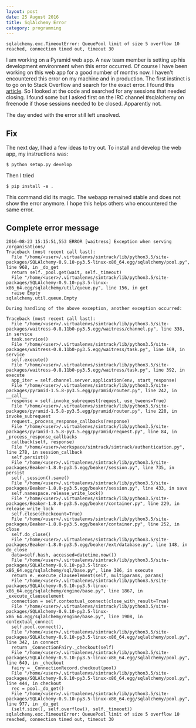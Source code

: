 ```yaml
---
layout: post
date: 25 August 2016
title: SqlAlchemy Error
category: programming
---
```


    sqlalchemy.exc.TimeoutError: QueuePool limit of size 5 overflow 10 reached, connection timed out, timeout 30


I am working on a Pyramid web app. A new team member is setting up his development environment when this error occurred. Of course I have been working on this web app for a good number of months now. I haven't encountered this error on my machine and in production. 
The first instinct is to go on to Stack Overflow and search for the exact error. I found this [article](http://stackoverflow.com/questions/3360951/sql-alchemy-connection-time-out). So I looked at the code and searched for any sessions that needed closing. I found some but I asked first on the IRC channel #sqlalchemy on freenode if those sessions needed to be closed. Apparently not. 

The day ended with the error still left unsolved.

## Fix 

The next day, I had a few ideas to try out. To install and develop the web app, my instructions was:

    $ python setup.py develop
  
Then I tried 

    $ pip install -e .

This command did its magic. The webapp remained stable and does not show the error anymore. I hope this helps others who encountered the same error.

## Complete error message

    2016-08-23 15:15:51,553 ERROR [waitress] Exception when serving /organisations/
    Traceback (most recent call last):
      File "/home/<user>/.virtualenvs/simtrack/lib/python3.5/site-packages/SQLAlchemy-0.9.10-py3.5-linux-x86_64.egg/sqlalchemy/pool.py", line 968, in _do_get
      return self._pool.get(wait, self._timeout)
      File "/home/<user>/.virtualenvs/simtrack/lib/python3.5/site-packages/SQLAlchemy-0.9.10-py3.5-linux-x86_64.egg/sqlalchemy/util/queue.py", line 156, in get
      raise Empty
    sqlalchemy.util.queue.Empty
    
    During handling of the above exception, another exception occurred:
    
    Traceback (most recent call last):
      File "/home/<user>/.virtualenvs/simtrack/lib/python3.5/site-packages/waitress-0.8.11b0-py3.5.egg/waitress/channel.py", line 338, in service
      task.service()
      File "/home/<user>/.virtualenvs/simtrack/lib/python3.5/site-packages/waitress-0.8.11b0-py3.5.egg/waitress/task.py", line 169, in service
      self.execute()
      File "/home/<user>/.virtualenvs/simtrack/lib/python3.5/site-packages/waitress-0.8.11b0-py3.5.egg/waitress/task.py", line 392, in execute
      app_iter = self.channel.server.application(env, start_response)
      File "/home/<user>/.virtualenvs/simtrack/lib/python3.5/site-packages/pyramid-1.5.8-py3.5.egg/pyramid/router.py", line 242, in __call__
      response = self.invoke_subrequest(request, use_tweens=True)
      File "/home/<user>/.virtualenvs/simtrack/lib/python3.5/site-packages/pyramid-1.5.8-py3.5.egg/pyramid/router.py", line 220, in invoke_subrequest
      request._process_response_callbacks(response)
      File "/home/<user>/.virtualenvs/simtrack/lib/python3.5/site-packages/pyramid-1.5.8-py3.5.egg/pyramid/request.py", line 84, in _process_response_callbacks
      callback(self, response)
      File "/home/<user>/workspace/simtrack/simtrack/authentication.py", line 278, in session_callback
      self.persist()
      File "/home/<user>/.virtualenvs/simtrack/lib/python3.5/site-packages/Beaker-1.8.0-py3.5.egg/beaker/session.py", line 735, in persist
      self._session().save()
      File "/home/<user>/.virtualenvs/simtrack/lib/python3.5/site-packages/Beaker-1.8.0-py3.5.egg/beaker/session.py", line 433, in save
      self.namespace.release_write_lock()
      File "/home/<user>/.virtualenvs/simtrack/lib/python3.5/site-packages/Beaker-1.8.0-py3.5.egg/beaker/container.py", line 229, in release_write_lock
      self.close(checkcount=True)
      File "/home/<user>/.virtualenvs/simtrack/lib/python3.5/site-packages/Beaker-1.8.0-py3.5.egg/beaker/container.py", line 252, in close
      self.do_close()
      File "/home/<user>/.virtualenvs/simtrack/lib/python3.5/site-packages/Beaker-1.8.0-py3.5.egg/beaker/ext/database.py", line 148, in do_close
      data=self.hash, accessed=datetime.now())
      File "/home/<user>/.virtualenvs/simtrack/lib/python3.5/site-packages/SQLAlchemy-0.9.10-py3.5-linux-x86_64.egg/sqlalchemy/sql/base.py", line 386, in execute
      return e._execute_clauseelement(self, multiparams, params)
      File "/home/<user>/.virtualenvs/simtrack/lib/python3.5/site-packages/SQLAlchemy-0.9.10-py3.5-linux-x86_64.egg/sqlalchemy/engine/base.py", line 1867, in _execute_clauseelement
      connection = self.contextual_connect(close_with_result=True)
      File "/home/<user>/.virtualenvs/simtrack/lib/python3.5/site-packages/SQLAlchemy-0.9.10-py3.5-linux-x86_64.egg/sqlalchemy/engine/base.py", line 1908, in contextual_connect
      self.pool.connect(),
      File "/home/<user>/.virtualenvs/simtrack/lib/python3.5/site-packages/SQLAlchemy-0.9.10-py3.5-linux-x86_64.egg/sqlalchemy/pool.py", line 342, in connect
      return _ConnectionFairy._checkout(self)
      File "/home/<user>/.virtualenvs/simtrack/lib/python3.5/site-packages/SQLAlchemy-0.9.10-py3.5-linux-x86_64.egg/sqlalchemy/pool.py", line 649, in _checkout
      fairy = _ConnectionRecord.checkout(pool)
      File "/home/<user>/.virtualenvs/simtrack/lib/python3.5/site-packages/SQLAlchemy-0.9.10-py3.5-linux-x86_64.egg/sqlalchemy/pool.py", line 444, in checkout
      rec = pool._do_get()
      File "/home/<user>/.virtualenvs/simtrack/lib/python3.5/site-packages/SQLAlchemy-0.9.10-py3.5-linux-x86_64.egg/sqlalchemy/pool.py", line 977, in _do_get
      (self.size(), self.overflow(), self._timeout))
    sqlalchemy.exc.TimeoutError: QueuePool limit of size 5 overflow 10 reached, connection timed out, timeout 30
